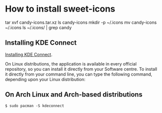 # How to install sweet-icons

tar xvf candy-icons.tar.xz
ls candy-icons
mkdir -p ~/.icons
mv candy-icons ~/.icons
ls ~/.icons/ | grep candy


## Installing KDE Connect

[Installing KDE Connect](https://www.linuxfordevices.com/tutorials/linux/kde-connect).

On Linux distributions, the application is available in every official 
repository, so you can install it directly from your Software centre. 
To install it directly from your command line, you can type the following 
command, depending upon your Linux distribution:

## On Arch Linux and Arch-based distributions
```
$ sudo pacman -S kdeconnect
```
